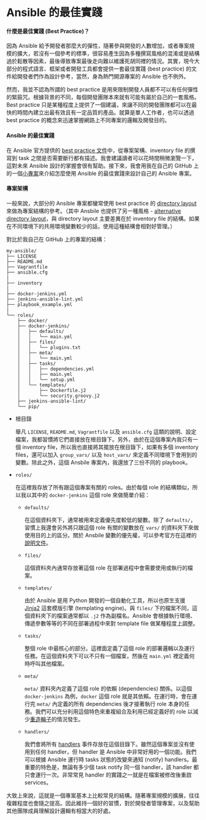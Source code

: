 # Ansible 的最佳實踐

#### 什麼是最佳實踐 (Best Practice)？

因為 Ansible 給予開發者那麼大的彈性，隨著參與開發的人數增加，或者專案規模的擴大，若沒有一個參考的標準，很容易產生因為多種撰寫風格的混淆或是結構過於鬆散等因素，最後導致專案最後走向難以維護死胡同裡的情況。其實，現今大部分的程式語言、框架或者開發工具都會提供一套最佳實踐 (best practice) 的文件給開發者們作為設計參考，當然，身為熱門開源專案的 Ansible 也不例外。

然而，我並不認為所謂的 best practice 是用來限制開發人員都不可以有任何彈性的緊箍咒。根據背景的不同，每個開發團隊本來就有可能有屬於自己的一套風格。Best practice 只是某種程度上提供了一個建議，來讓不同的開發團隊都可以在最快的時間內建立出最有效且有一定品質的產品。就算是單人工作者，也可以透過 best practice 的概念來迅速掌握網路上不同專案的邏輯及開發目的。

#### Ansible 的最佳實踐

在 Ansible 官方提供的 [best practice 文件](http://docs.ansible.com/ansible/latest/playbooks_best_practices.html)中，從專案架構、inventory file 的撰寫到 task 之間是否需要斷行都有描述。我會建議讀者可以花時間稍微瀏覽一下，這對未來 Ansible 設計的掌握會很有幫助。接下來，我會用我在自己的 GitHub 上的一個[小專案](https://github.com/tsoliangwu0130/my-ansible)來介紹怎麼使用 Ansible 的最佳實踐來設計自己的 Ansible 專案。

#### 專案架構

一般來說，大部分的 Ansible 專案都蠻常使用 best practice 的 [directory layout](http://docs.ansible.com/ansible/latest/playbooks_best_practices.html#directory-layout) 來做為專案結構的參考。（其中 Ansbile 也提供了另一種風格 - [alternative directory layout](http://docs.ansible.com/ansible/latest/playbooks_best_practices.html#alternative-directory-layout)，與 directory layout 主要差異在於 inventory file 的結構。如果在不同環境下的共用環境變數較少的話，使用這種結構會相對好管理。）

對比於我自己在 GitHub 上的專案的結構：

```
my-ansible/
├── LICENSE
├── README.md
├── Vagrantfile
├── ansible.cfg
|
├── inventory
|
├── docker-jenkins.yml
├── jenkins-ansible-lint.yml
├── playbook_example.yml
|
└── roles/
    ├── docker/
    ├── docker-jenkins/
    │   ├── defaults/
    │   │   └── main.yml
    │   ├── files/
    │   │   └── plugins.txt
    │   ├── meta/
    │   │   └── main.yml
    │   ├── tasks/
    │   │   ├── dependencies.yml
    │   │   ├── main.yml
    │   │   └── setup.yml
    │   └── templates/
    │       ├── Dockerfile.j2
    │       └── security.groovy.j2
    ├── jenkins-ansible-lint/
    └── pip/
```

* 根目錄

    舉凡 `LICENSE`, `README.md`, `Vagrantfile` 以及 `ansible.cfg` 這類的說明、設定檔案，我都習慣將它們直接放在根目錄下。另外，由於在這個專案內我只有一個 inventory file，所以我也直接將其擺放在根目錄下，如果有多個 inventory files，還可以加入 `group_vars/` 以及 `host_vars/` 來定義不同環境下會用到的變數。除此之外，這個 Ansbile 專案內，我還放了三份不同的 playbook。

* `roles/`

    在這裡我存放了所有跟這個專案有關的 roles。由於每個 role 的結構類似，所以我以其中的 `docker-jenkins` 這個 role 來做簡單介紹：

    * `defaults/`

        在這個資料夾下，通常被用來定義優先度較低的變數。除了 `defaults/`，習慣上我還會另外將只跟這個 role 有關的變數放在 `vars/` 的資料夾下來做使用目的上的區分。關於 Ansbile 變數的優先權，可以參考官方在這裡的[說明文件](http://docs.ansible.com/ansible/latest/playbooks_variables.html#variable-precedence-where-should-i-put-a-variable)。

    * `files/`

        這個資料夾內通常存放著這個 role 在部署過程中會需要使用或執行的檔案。

    * `templates/`

        由於 Ansible 是用 Python 開發的一個自動化工具，所以也原生支援 [Jinja2](http://jinja.pocoo.org/docs/2.10/) 這套模版引擎 (templating engine)。與 `files/` 下的檔案不同，這個資料夾下的檔案通常都以 `.j2` 作為副檔名。Ansible 會根據執行環境、傳遞參數等等的不同在部署過程中來對 template file 做某種程度上調整。

    * `tasks/`

        整個 role 中最核心的部分。這裡面定義了這個 role 的部署邏輯以及運行任務。在這個資料夾下可以不只有一個檔案，然後在 `main.yml` 裡定義何時呼叫其他檔案。

    * `meta/`

        `meta/` 資料夾內定義了這個 role 的依賴 (dependencies) 關係。以這個 `docker-jenkins` 為例，`docker` 這個 role 就是其依賴。在運行時，會在運行完 `meta/` 內定義的所有 dependencies 後才接著執行 role 本身的任務。我們可以充分利用這個特色來重複組合及利用已經定義好的 role 以減少[重造輪子](https://zh.wikipedia.org/wiki/%E9%87%8D%E9%80%A0%E8%BD%AE%E5%AD%90)的情況發生。

    * `handlers/`

        我們會將所有 [handlers](http://docs.ansible.com/ansible/latest/playbooks_intro.html#handlers-running-operations-on-change) 事件存放在這個目錄下。雖然這個專案並沒有使用到任何 handler，但 handler 是 Ansible 中非常好用的一個功能。我們可以根據 Ansible 運行時 tasks 狀態的改變來通知 (notify) handlers。最重要的特色是，無論有多少個 task notify 同一個 handler，該 handler 都只會運行一次。非常常見 handler 的實踐之一就是在檔案被修改後重啟 services。

大致上來說，這就是一個專案基本上比較常見的結構。隨著專案規模的擴展，往往複雜程度也會隨之提高。因此維持一個好的習慣，對於開發者管理專案，以及幫助其他團隊成員理解設計邏輯有相當大的好處。
